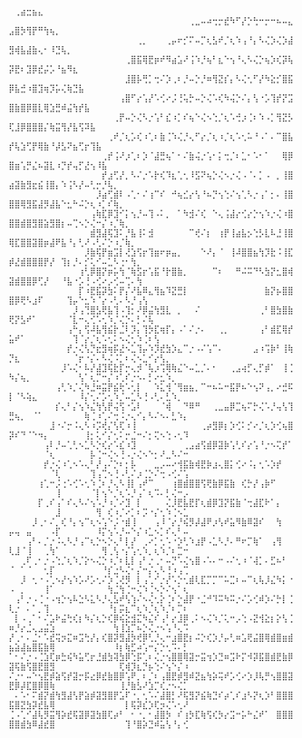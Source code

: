 ⠀⠀⠀⠀⠀⠀⠀⠀⠀⠀⠀⠀⠀⠀⠀⠀⠀⠀⠀⠀⠀⠀⠀⠀⠀⠀⠀⠀⠀⠀⠀⠀⠀⠀⠀⠀⠀⠀⠀⠀⠀⠀⠀⠀⠀⠀⠀⠀⠀⠀⢀⣴⣒⣦⣄⠀⠀⠀⠀⠀⠀⠀⠀⠀⠀⠀⠀⠀⠀⠀⠀⠀⠀⠀⠀⠀⠀⠀⠀⠀
⠀⠀⠀⠀⠀⠀⠀⠀⠀⠀⠀⠀⠀⠀⠀⠀⠀⠀⠀⠀⠀⠀⠀⠀⠀⠀⠀⠀⠀⠀⠀⢀⣀⠤⠴⢒⡒⣞⠳⠋⡜⡑⢓⠒⡒⠒⠦⠤⣄⣠⣿⡳⢻⡟⠛⢳⢦⡀⠀⠀⠀⠀⠀⠀⠀⠀⠀⠀⠀⠀⠀⠀⠀⠀⠀⠀⠀⠀⠀⠀
⠀⠀⠀⠀⠀⠀⠀⠀⠀⠀⠀⠀⠀⠀⠀⠀⠀⠀⠀⠀⠀⠀⢀⡀⠀⠀⠀⢀⡤⠖⡊⠍⠤⡉⢆⣣⠞⡈⢆⠱⢠⠘⡄⠣⢌⡱⢌⡱⣼⣻⢾⣧⣼⣷⢄⠂⠸⣙⢧⡀⠀⠀⠀⠀⠀⠀⠀⠀⠀⠀⠀⠀⠀⠀⠀⠀⠀⠀⠀⠀
⠀⠀⠀⠀⠀⠀⠀⠀⠀⠀⠀⠀⠀⠀⠀⠀⠀⠀⠀⠀⢀⣿⣯⢿⣟⡶⠞⠻⣴⣡⠜⢨⠱⡘⢦⠃⣆⠑⢢⠘⢄⠣⢌⡑⢦⡱⢎⡽⢧⡽⣟⠆⣹⡿⣞⡬⡡⠘⣦⠻⣆⠀⠀⠀⠀⠀⠀⠀⠀⠀⠀⠀⠀⠀⠀⠀⠀⠀⠀⠀
⠀⠀⠀⠀⠀⠀⠀⠀⠀⠀⠀⠀⠀⠀⠀⠀⠀⠀⠀⠀⣸⣿⡧⢛⡁⢒⠌⡱⢀⠆⡘⠤⡑⡘⠶⢻⣝⡎⡄⠣⢌⢂⠋⡜⠳⣕⡊⣿⣯⡿⣧⣚⠰⣿⣹⢶⡹⡥⢌⢷⣙⣧⠀⠀⠀⠀⠀⠀⠀⠀⠀⠀⠀⠀⠀⠀⠀⠀⠀⠀
⠀⠀⠀⠀⠀⠀⠀⠀⠀⠀⠀⠀⠀⠀⠀⠀⠀⠀⠀⢠⣿⠋⡔⢡⡜⠡⢊⠔⡨⢘⢥⡓⠤⡑⢌⠡⢎⠳⢬⡑⠌⡄⢣⠐⡡⢹⡞⡝⣩⣿⣷⣿⡿⣿⣇⢿⣱⣛⠾⣬⢳⡞⣧⠀⠀⠀⠀⠀⠀⠀⠀⠀⠀⠀⠀⠀⠀⠀⠀⠀
⠀⠀⠀⠀⠀⠀⠀⠀⠀⠀⠀⠀⠀⠀⠀⠀⠀⠀⢀⡟⠤⡑⢌⠣⡐⢡⠃⣎⠰⡁⠎⢦⠑⢌⠢⢑⡈⢆⠡⢚⡰⢈⠆⠱⠠⡁⢻⣝⡣⢏⣸⡿⣿⣿⣿⡌⢷⣭⢻⡜⣧⢫⠽⣧⠀⠀⠀⠀⠀⠀⠀⠀⠀⠀⠀⠀⠀⠀⠀⠀
⠀⠀⠀⠀⠀⠀⠀⠀⠀⠀⠀⠀⠀⠀⠀⠀⠀⢀⠞⡈⢆⡡⢎⠰⢁⠆⣷⢈⠱⢌⡘⢄⠋⡔⡈⢆⠰⡈⢆⠡⢂⠥⠘⠠⠁⠄⠉⣿⣧⡞⢧⣱⢋⡟⢿⣷⠘⡼⣣⠝⣦⢋⡖⢹⣧⠀⠀⠀⠀⠀⠀⠀⠀⠀⠀⠀⠀⠀⠀⠀
⠀⠀⠀⠀⠀⠀⠀⠀⠀⠀⠀⠀⠀⠀⠀⠀⢀⡞⢨⠜⡰⢁⠆⡱⠈⣼⣛⢦⠁⠂⠌⣷⢬⡐⢡⠂⡅⢒⡈⠆⣁⠂⠡⠂⠁⠀⠀⢿⡿⣿⣶⢡⡛⣌⠦⣽⣇⠰⡙⡞⢤⡋⣜⢢⠸⣧⠀⠀⠀⠀⠀⠀⠀⠀⠀⠀⠀⠀⠀⠀
⠀⠀⠀⠀⠀⠀⠀⠀⠀⠀⠀⠀⠀⠀⠀⠀⡞⣰⢋⡜⡀⠣⠌⡐⠡⡗⢎⠹⣆⢁⢂⠸⣫⠝⢦⡑⢌⠢⡐⢌⠠⠈⠄⡁⠠⠀⡀⢸⣿⣴⣽⣷⣻⣖⣮⢸⣿⡄⠱⢨⠣⡜⠤⢃⡒⡘⢧⡀⠀⠀⠀⠀⠀⠀⠀⠀⠀⠀⠀⠀
⠀⠀⠀⠀⠀⠀⠀⠀⠀⠀⠀⠀⠀⠀⠀⡸⣴⢋⣾⠇⠠⢁⠂⠌⢰⠉⠎⠀⠚⢦⣊⡔⢣⠘⠦⡙⢢⢑⠌⢢⢁⠣⡐⢠⠁⡂⠄⢸⣿⣿⣿⢿⣻⣯⣼⡻⣼⣧⠑⣂⠓⠬⡑⢆⠰⡁⠎⢷⡀⠀⠀⠀⠀⠀⠀⠀⠀⠀⠀⠀
⠀⠀⠀⠀⠀⠀⠀⠀⠀⠀⠀⠀⠀⠀⢠⢷⣏⡿⣹⠊⡅⢢⡘⠤⢹⠠⠅⡀⠀⠁⠳⣺⠌⢎⠀⠑⢄⢨⣼⡔⢊⡔⡑⢢⠱⡐⢌⠰⣿⣿⣿⣾⣿⣻⣿⣵⣻⣿⡆⠤⢉⠢⡑⢌⠒⡌⠰⡈⢷⡀⠀⠀⠀⠀⠀⠀⠀⠀⠀⠀
⠀⠀⠀⠀⠀⠀⠀⠀⠀⠀⠀⠀⠀⠀⣾⣻⣼⢯⣹⠅⡘⣧⢸⠅⣺⠀⠀⠀⠀⠀⠀⠉⢞⠌⡆⠀⢰⡟⢸⣴⣧⡢⢑⡣⣇⠧⣘⢸⣿⢿⣏⣿⣿⣽⣿⡶⣼⠟⣧⠘⡄⢃⠜⠠⢃⠌⡑⠰⡈⢷⡀⠀⠀⠀⠀⠀⠀⠀⠀⠀
⠀⠀⠀⠀⠀⠀⠀⠀⠀⠀⠀⠀⠀⡸⣷⢯⡟⣶⣩⡇⢜⣱⢫⡖⢹⣶⠖⡶⣤⡀⠀⠀⠀⠑⠜⡄⠈⠀⢸⠼⣿⣿⣦⢳⡹⣗⠨⢸⣏⡾⣜⣾⣿⣿⣿⡟⡜⠀⢹⡆⡘⠄⡊⢅⠊⠤⣁⠣⢐⠂⢳⡀⠀⠀⠀⠀⠀⠀⠀⠀
⠀⠀⠀⠀⠀⠀⠀⠀⠀⠀⠀⠀⢰⢃⡿⣿⡝⡶⡥⢳⠈⢷⣫⡖⢡⣯⠘⡗⣿⣷⡀⠀⠀⠀⠀⠉⠆⠀⠀⠛⠬⠭⠙⠣⣳⡝⣂⣿⢾⣽⣾⣿⣿⡿⢋⡜⠀⠀⠘⣧⠐⡡⢘⠠⢊⠔⡠⢊⠤⢉⠄⢳⠀⠀⠀⠀⠀⠀⠀⠀
⠀⠀⠀⠀⠀⠀⠀⠀⠀⠀⠀⠀⡏⠰⣟⣯⡽⣳⠅⡟⡌⠜⣧⠿⣄⢻⣦⠹⣝⣛⡇⠀⠀⠀⠀⠀⠀⠀⠀⠀⠀⠀⠀⠀⣷⡝⡦⣿⣿⣿⡿⢟⠣⣰⠏⠀⠀⠀⠀⢹⡤⠑⣂⠱⠈⡔⠠⢃⠄⠣⡘⢠⢣⠀⠀⠀⠀⠀⠀⠀
⠀⠀⠀⠀⠀⠀⠀⠀⠀⠀⠀⡸⢠⢙⣿⣣⢟⣧⢹⠠⢹⡂⠜⡿⣬⢳⣻⣇⠀⡀⠀⠀⠌⠀⠀⠀⠀⠀⠀⠀⠀⠀⠀⢀⠃⣿⣳⣿⣷⢟⡝⣣⠞⠁⠀⠀⠀⠀⠀⠈⣇⠒⢄⢊⠡⢂⠱⡈⢌⡑⠄⡃⠌⢧⠀⠀⠀⠀⠀⠀
⠀⠀⠀⠀⠀⠀⠀⠀⠀⠀⢠⠓⡄⢫⠼⣧⢻⣮⡗⣈⠇⡹⡄⢹⡳⣏⢶⡏⡄⠠⠁⠌⡐⠄⠀⠀⢀⡀⠀⠀⠀⠀⠀⢠⠃⣾⣏⢿⡞⣥⠞⠁⠀⠀⠀⠀⠀⠀⠀⠀⢹⠈⡔⡈⢆⠡⢂⠅⠢⢌⢂⠱⢈⠆⢣⠀⠀⠀⠀⠀
⠀⠀⠀⠀⠀⠀⠀⠀⠀⠀⡞⡐⢌⢣⡙⣖⣻⢶⡯⣜⠢⣁⢹⡤⠱⡹⣞⣳⡱⣄⠉⡐⠠⠌⢡⠉⠄⠀⠀⠀⠀⠀⣠⠰⢩⡷⠃⢸⢷⡙⣆⠀⠀⠀⠀⠀⠀⠀⠀⠀⠈⡖⠐⡌⠄⠣⢌⠨⡁⠆⢌⠢⣁⠊⡔⢣⡀⠀⠀⠀
⠀⠀⠀⠀⠀⠀⠀⠀⠀⡸⠡⢌⠂⠧⡜⣼⣹⢯⣗⡏⡒⢄⡺⠈⢧⡰⢩⢿⢷⣌⠑⠤⣁⡈⠄⠂⠀⠀⢀⣠⢴⡋⢄⡋⡾⠁⠀⢸⢈⠳⡌⢦⡀⠀⠀⠀⠀⠀⠀⠀⠀⢣⠁⢆⡉⠒⡌⠰⢁⠎⡐⠢⠄⡃⠔⣂⠱⡀⠀⠀
⠀⠀⠀⠀⠀⠀⠀⠀⢠⢃⠱⡈⢌⠳⣘⠶⣭⡟⣮⢗⠡⢂⡇⠀⠀⠱⣅⢺⠈⢻⣶⣦⡀⠉⠒⠦⠥⠒⣯⡟⠦⠑⢢⠝⢠⡀⠔⣚⠯⡇⠈⠣⢵⣄⠀⠀⠀⠀⠀⠀⠀⠸⡌⢂⠌⡡⢂⠱⡈⠤⣁⠣⢘⠠⢃⠄⣃⠱⡀⠀
⠀⠀⠀⠀⠀⠀⠀⠀⡎⢄⠃⡌⢢⠱⣌⢳⢣⡟⢬⢫⠐⣡⠇⠀⠀⠀⠈⢾⠀⠀⠙⠿⠛⠀⠀⢀⣀⣤⡿⣉⢦⠍⡓⢌⠡⡘⢤⢣⢹⣛⢦⡀⠀⠈⠁⠀⠀⠀⠀⠀⠀⠀⢷⢈⠰⢁⠌⢒⠨⡐⢄⠊⡄⠣⠌⠢⠄⣃⠱⡄
⠀⠀⠀⠀⠀⠀⠀⣸⠐⠌⡒⠨⢄⠣⠰⡩⢞⡌⢣⢏⠰⢸⠀⠀⠀⠀⠀⠀⠀⠀⠀⠀⠀⢀⡴⣻⡿⡆⡱⢊⠅⡊⠔⡈⢆⡱⢊⢦⣿⡽⠎⠙⠈⠑⠲⡄⠀⠀⠀⠀⠀⠀⢸⡂⢅⠊⡌⢂⠅⡒⣈⠒⠌⡂⢍⠢⢑⠠⢂⠹
⠀⠀⠀⠀⠀⠀⢠⠇⡘⠤⢁⢃⠢⣁⠣⡑⢎⡔⠡⣎⠰⣹⠀⠀⠀⠀⠀⠀⠀⠀⢀⣠⣴⢫⣾⡿⣽⡷⢡⢃⠎⡔⢡⠘⡐⠢⢍⡞⠁⠀⠀⠀⠀⠀⠀⠈⢆⠀⠀⠀⠀⠀⠀⡧⢈⠒⢌⠢⢘⠠⡐⢌⠢⠑⡂⠜⣀⠣⠌⠒
⠀⠀⠀⠀⠀⠀⡞⡐⢌⠰⢁⠢⠡⢄⠃⡜⢠⠌⡑⠆⡂⡧⠀⠀⠀⣀⡠⠤⠔⢺⣯⣷⢾⣟⡷⣰⢄⣿⡅⢊⠔⠨⡄⢂⠡⡱⡞⠀⠀⠀⠀⠀⠀⠀⠀⠀⠈⢇⠀⠀⠀⠀⠀⢹⢠⢉⠢⢘⠠⢃⠌⡰⢈⡑⠌⢒⠠⢊⠌⢡
⠀⠀⠀⠀⠀⢰⢁⠒⡨⢐⠡⢊⠡⢂⠱⢈⠆⡘⢄⠣⢸⡇⢠⠞⠉⠀⠀⠀⢰⣿⣾⣿⣿⢫⢟⣷⡿⣯⣷⠀⢎⡓⡜⢠⡷⠋⠀⠀⠀⠀⠀⠀⠀⠀⠀⠀⠀⢸⠀⠀⠀⠀⠀⠈⡇⢢⠑⡈⢆⠡⡘⢠⠁⢆⠩⠄⡃⢌⠒⡠
⠀⠀⠀⠀⠀⡏⢀⠎⢠⠁⠎⢄⠣⠌⢢⠡⡘⠰⡈⠔⣹⠀⡇⠀⠀⠀⠀⢌⡸⣟⣧⣟⡏⢆⣾⡿⣹⡝⣯⣷⠈⢒⣼⣏⠗⠁⡄⠀⠀⠀⠀⠀⠀⠀⠀⠀⠀⣸⠀⠀⠀⠀⠀⠀⢻⠀⢎⠰⡈⠔⡁⠆⡩⠐⡌⢂⠱⢈⠢⣁
⠀⠀⠀⠀⡸⢀⠂⠌⡀⢎⠘⡄⢢⠉⢆⠢⢡⠑⡨⠐⣾⢸⠀⠀⠀⢠⠸⠈⡔⡘⢮⡻⡼⣼⠟⡰⢣⠞⣥⠻⣷⠿⣽⠎⠀⠀⢳⠀⠀⡤⢤⠀⣤⠀⠀⠀⠠⡏⠀⠀⠀⠀⠀⠀⠸⡍⢢⠡⡘⠤⠑⡌⠰⣁⠢⡁⠎⢄⠃⠤
⠀⠀⠀⢠⠃⠄⡈⡐⠨⢄⠣⡘⢠⠉⢆⡑⠢⡑⢄⠃⡇⡜⠀⢀⠔⡁⢂⠡⠐⡱⢃⠱⣰⡟⠠⣁⠣⡘⠄⠛⠖⡉⢷⠁⠀⢠⢻⠀⠀⢇⣸⠈⢸⠀⠀⢀⢳⠁⠀⠀⠀⠀⠀⠀⠀⢻⢀⢣⠐⡌⢡⢂⠱⡀⢆⠱⡈⠆⣉⠒
⠀⠀⢀⠏⢀⠂⡐⠠⢑⡈⢆⠱⡈⡕⠢⢌⡑⠰⡈⠆⣇⡇⢠⠃⡐⢀⠂⠤⡙⠡⢌⢢⣿⠠⠡⠄⠒⠠⠌⢂⠰⠈⢼⡁⠄⣋⠦⠃⠀⠈⠀⠁⠈⠀⠀⢂⡏⠀⠀⠀⠀⠀⠀⠀⠀⠘⡎⣐⠣⢌⠂⡌⠒⡌⢄⠣⢘⠰⢠⢉
⠀⠀⡸⠀⢂⠐⠠⢁⠢⡜⢢⠱⡡⠜⡡⢂⠌⡱⢈⢜⡻⠀⡇⢠⢁⠊⡐⡜⠡⡑⢂⣾⢇⣏⡉⡉⠉⠥⣉⠆⠤⠉⢆⢧⡸⣌⠳⡅⠐⠠⠀⡀⠀⠀⠀⢸⠁⠀⠀⠀⠀⠀⠀⠀⠀⠀⢳⣈⢳⢈⠒⢌⠱⢈⠢⡑⠌⢢⠁⢆
⠀⢠⠃⡐⠠⢈⠐⠠⢲⡑⢢⠧⣑⠣⣅⠣⡘⢄⣣⠞⢣⢱⠌⠢⢌⢂⡕⢈⠆⡑⣼⡟⠐⣈⠚⠹⠭⠳⠭⡐⠌⡡⢊⠾⡱⠌⡓⡇⢈⢇⡐⠀⠄⠁⡀⢹⠀⠀⠀⠀⠀⠀⠀⠀⠀⠀⠘⡆⡭⣆⠉⢆⠱⡈⢆⠱⡈⠆⡉⠆
⠀⡇⠠⢀⠁⠂⠌⣡⠗⣬⢓⢎⡆⠳⡌⢆⡑⢎⡿⢮⣕⣺⣍⠳⣌⠎⢠⠃⡔⣸⡿⢀⠅⠢⢌⠱⡈⢅⠒⡠⢑⠠⣝⢺⣕⡆⡕⢣⢈⠶⡘⡔⣈⢄⣠⣬⣱⠀⠀⠀⠀⠀⠀⠀⠀⠀⠀⢳⢸⣱⡉⠦⡑⢌⡐⠢⢡⠘⢄⠩
⡜⢀⠂⠄⣈⠂⠡⣞⢭⡲⣍⠶⣩⢓⡜⡄⢎⣿⡽⣻⣼⡳⢞⡿⢃⡘⢄⠒⣰⣿⣟⡆⠬⡑⢎⡱⡘⡤⢃⠶⣡⢟⣬⣿⢿⣾⣿⣶⣾⣦⣵⣼⣦⣿⣯⣷⢿⠀⠀⠀⠀⠀⠀⠀⠀⠀⠀⠸⡆⢷⣋⠴⢡⠒⡌⡑⢂⠩⠄⡃
⠁⠂⠌⡐⠠⢈⣱⢏⡶⣓⢮⠳⣥⢋⡖⣘⣾⣳⢽⣳⡿⢑⡯⢁⠆⢌⡐⢢⣿⣿⢿⣽⡒⣭⢲⡱⣙⠶⣩⠗⡍⠺⡽⣯⣿⣾⣟⣷⡿⣽⢯⣷⢫⣿⣟⣿⣻⠀⠀⠀⠀⠀⠀⠀⠀⠀⠀⠀⢏⢾⡹⣆⡙⡦⢑⠌⢢⠑⡌⠰
⠌⡐⠂⠤⠑⢢⣟⡾⣵⢫⡞⣽⡒⡯⣔⡿⣞⣷⣿⡿⢡⠟⡀⠆⡈⠆⢠⣿⣟⡾⣻⠾⣝⣦⢳⡵⢭⠞⡡⢊⠔⡱⡸⢧⡛⢢⣿⣿⣽⣟⡿⡼⣏⣿⡿⣿⢷⠀⠀⠀⠀⠀⠀⠀⠀⠀⠀⠀⢸⡘⣷⣣⠜⣱⡉⢎⡐⠢⢌⡁
⠀⠄⠡⠂⠍⣾⡝⣾⢳⣻⣼⢣⡟⣵⡾⣽⣻⣿⡟⣡⠏⠐⡀⢂⠡⠌⣼⣿⡃⠜⢯⣻⡝⣮⢷⣙⠎⡴⢁⠎⣰⠣⡝⢆⡱⠃⣿⣿⣿⣯⣿⣝⣳⡽⣞⣧⢿⠀⠀⠀⠀⠀⠀⠀⠀⠀⠀⠀⠀⡇⢯⡽⣎⡱⢏⡲⢌⠡⢂⠜
⢈⠠⢁⠊⣼⢧⡻⣭⢻⡵⣞⢯⣽⡿⣽⣳⣿⢏⡴⠃⠀⠂⠐⡀⠂⣼⣿⡳⠀⠎⢰⡳⣏⢷⢫⢎⡳⡔⣩⠒⡥⠓⣌⠞⠁⠀⣿⣿⣿⣿⣿⣾⣳⠿⣼⣞⣿⠀⠀⠀⠀⠀⠀⠀⠀⠀⠀⠀⠀⢹⠘⣿⡵⣙⠾⣥⢣⠘⡄⢊
